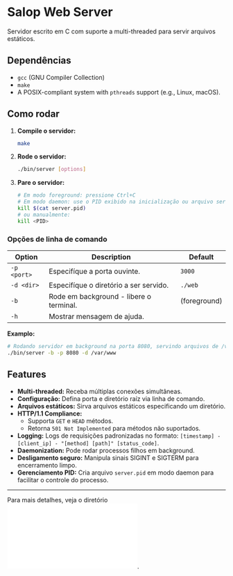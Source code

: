 # Salop Web Server

Servidor escrito em C com suporte a multi-threaded para servir arquivos estáticos.

## Dependências

- `gcc` (GNU Compiler Collection)
- `make`
- A POSIX-compliant system with `pthreads` support (e.g., Linux, macOS).

## Como rodar

1.  **Compile o servidor:**
    ```bash
    make
    ```

2.  **Rode o servidor:**
    ```bash
    ./bin/server [options]
    ```

3.  **Pare o servidor:**
    ```bash
    # Em modo foreground: pressione Ctrl+C
    # Em modo daemon: use o PID exibido na inicialização ou arquivo server.pid
    kill $(cat server.pid)
    # ou manualmente:
    kill <PID>
    ```

### Opções de linha de comando

| Option      | Description                                           | Default      |
|-------------|-------------------------------------------------------|--------------|
| `-p <port>` | Especifíque a porta ouvinte.                          | `3000`       |
| `-d <dir>`  | Especifíque o diretório a ser servido.                | `./web`      |
| `-b`        | Rode em background - libere o terminal.               | (foreground) |
| `-h`        | Mostrar mensagem de ajuda.                            |              |

**Examplo:**
```bash
# Rodando servidor em background na porta 8080, servindo arquivos de /var/www
./bin/server -b -p 8080 -d /var/www
```

## Features

- **Multi-threaded:** Receba múltiplas conexões simultâneas.
- **Configuração:** Defina porta e diretório raíz via linha de comando.
- **Arquivos estáticos:** Sirva arquivos estáticos especificando um diretório.
- **HTTP/1.1 Compliance:**
    - Supporta `GET` e `HEAD` métodos.
    - Retorna `501 Not Implemented` para métodos não suportados.
- **Logging:** Logs de requisições padronizadas no formato: `[timestamp] - [client_ip] - "[method] [path]" [status_code]`.
- **Daemonization:** Pode rodar processos filhos em background.
- **Desligamento seguro:** Manipula sinais SIGINT e SIGTERM para encerramento limpo.
- **Gerenciamento PID:** Cria arquivo `server.pid` em modo daemon para facilitar o controle do processo.

---
Para mais detalhes, veja o diretório ![**docs**](docs/index.md).
